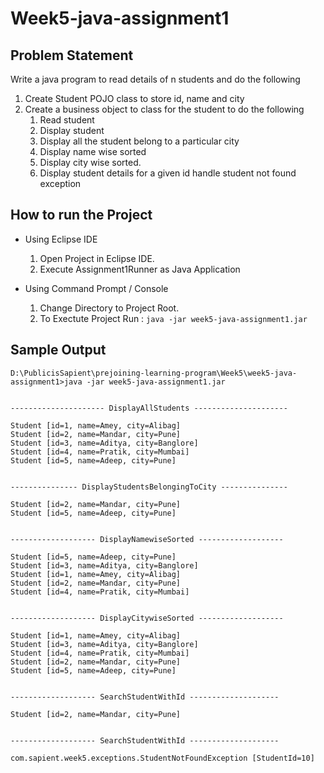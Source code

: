 # Week5-java-assignment1

## Problem Statement

Write a java program to read details of n students and do the following  
1. Create Student POJO class to store id, name and city
1. Create a business object to class for the student to do the following 
    1. Read student 
    1. Display student
    1. Display all the student belong to a particular city
    1. Display name wise sorted
    1. Display city wise sorted.
    1. Display student details for a given id handle student not found exception

## How to run the Project

- Using Eclipse IDE
    1. Open Project in Eclipse IDE.
    1. Execute Assignment1Runner as Java Application

- Using Command Prompt / Console
    1. Change Directory to Project Root.
    1. To Exectute Project Run : `java -jar week5-java-assignment1.jar`


## Sample Output

    D:\PublicisSapient\prejoining-learning-program\Week5\week5-java-assignment1>java -jar week5-java-assignment1.jar


    --------------------- DisplayAllStudents ---------------------

    Student [id=1, name=Amey, city=Alibag]
    Student [id=2, name=Mandar, city=Pune]
    Student [id=3, name=Aditya, city=Banglore]
    Student [id=4, name=Pratik, city=Mumbai]
    Student [id=5, name=Adeep, city=Pune]


    --------------- DisplayStudentsBelongingToCity ---------------

    Student [id=2, name=Mandar, city=Pune]
    Student [id=5, name=Adeep, city=Pune]


    ------------------- DisplayNamewiseSorted -------------------

    Student [id=5, name=Adeep, city=Pune]
    Student [id=3, name=Aditya, city=Banglore]
    Student [id=1, name=Amey, city=Alibag]
    Student [id=2, name=Mandar, city=Pune]
    Student [id=4, name=Pratik, city=Mumbai]


    ------------------- DisplayCitywiseSorted -------------------

    Student [id=1, name=Amey, city=Alibag]
    Student [id=3, name=Aditya, city=Banglore]
    Student [id=4, name=Pratik, city=Mumbai]
    Student [id=2, name=Mandar, city=Pune]
    Student [id=5, name=Adeep, city=Pune]


    ------------------- SearchStudentWithId --------------------

    Student [id=2, name=Mandar, city=Pune]


    ------------------- SearchStudentWithId --------------------

    com.sapient.week5.exceptions.StudentNotFoundException [StudentId=10]